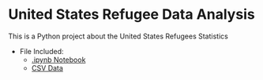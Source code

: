 # United States Refugee Data Analysis
This is a Python project about the United States Refugees Statistics
- File Included: 
  - [.ipynb Notebook](https://github.com/peggytang0513/usa-refugees-stats/blob/main/notebooks_USA%20Refugee%20Statistics.ipynb)
  - [CSV Data](https://github.com/peggytang0513/usa-refugees-stats/blob/main/usa-refugee-data_2012-2022.csv)
